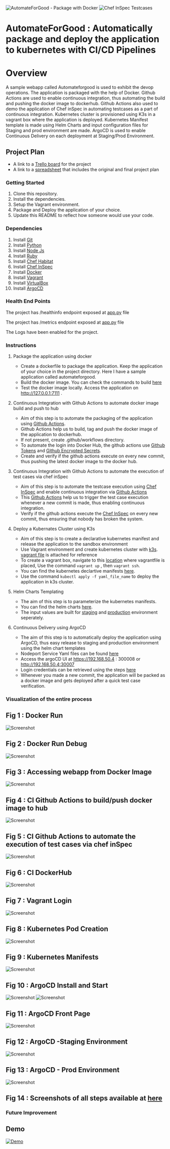 ![AutomateForGood - Package with Docker](https://github.com/arunprakashpj/AutomateForGood/actions/workflows/dev-workflow.yml/badge.svg)
![Chef InSpec Testcases](https://github.com/arunprakashpj/AutomateForGood/actions/workflows/stag-workflow.yml/badge.svg)
# AutomateForGood :  Automatically package and deploy the application to kubernetes with CI/CD Pipelines

# Overview

A sample webapp called Automateforgood is used to exhibit the devop operations. The application is packaged with the help of Docker. Github Actions are used to enable continuous integration, thus automating the build and pushing the docker image to dockerhub. Github Actions also used to demo the application of Chef inSpec in automating testcases as a part of continuous integration. Kubernetes cluster is provisioned using K3s in a vagrant box where the application is deployed. Kubernetes Manifest template is made using Helm Charts and input configuration files for Staging and prod environment are made. ArgoCD is used to enable Continuous Delivery on each deployment at Staging/Prod Environment.

## Project Plan

* A link to a [Trello board](https://trello.com/b/7u7h4bK2/automateforgood) for the project
* A link to a [spreadsheet](https://docs.google.com/spreadsheets/d/14OYodH_OnKtR6owFtAEXYrLhqiKph24Uz_l4ORmVS_I/edit?usp=sharing) that includes the original and final project plan

### Getting Started

1. Clone this repository.
2. Install the dependencies.
3. Setup the Vagrant environment.
4. Package and Deploy the application of your choice.
5. Update this README to reflect how someone would use your code.

### Dependencies

1. Install [Git](https://git-scm.com/downloads)
2. Install [Python](https://www.python.org/downloads/)
3. Install [Node Js](https://nodejs.org/en/download/)
4. Install [Ruby](https://www.ruby-lang.org/en/documentation/installation/)
5. Install [Chef Habitat](https://downloads.chef.io/tools/habitat)
6. Install [Chef InSpec](https://docs.chef.io/inspec/install/)
7. Install [Docker](https://docs.docker.com/get-docker/)
8. Install [Vagrant](https://www.vagrantup.com/downloads)
9. Install [VirtualBox](https://www.virtualbox.org/wiki/Downloads)
10. Install [ArgoCD](https://argoproj.github.io/argo-cd/getting_started/#1-install-argo-cd)

### Health End Points

The project has /healthinfo endpoint exposed at [app.py](https://github.com/arunprakashpj/AutomateForGood/blob/main/automateforgood/app.py) file

The project has /metrics endpoint exposed at [app.py](https://github.com/arunprakashpj/AutomateForGood/blob/main/automateforgood/app.py) file

The Logs have been enabled for the project.

### Instructions

1. Package the application using docker
    - Create a dockerfile to package the application. Keep the application of your choice in the project directory. Here I have a sample application called automateforgood.
    - Build the docker image. You can check the commands to build [here](https://github.com/arunprakashpj/AutomateForGood/blob/main/docker_commands) 
    - Test the docker image locally. Access the application on http://127.0.0.1:7111 . 

2. Continuous Integration with Github Actions to automate docker image build and push to hub
    - Aim of this step is to automate the packaging of the application using [Github Actions](https://github.com/marketplace/actions/build-and-push-docker-images).
    - Github Actions help us to build, tag and push the docker image of the application to dockerhub.
    - If not present, create .github/workflows directory. 
    - To automate the login into Docker Hub, the github actions use [Github Tokens](https://www.docker.com/blog/docker-hub-new-personal-access-tokens/) and [Github Encrypted Secrets](https://docs.github.com/en/actions/reference/encrypted-secrets).
    - Create and verify if the github actions execute on every new commit, thus pushing the latest docker image to the docker hub.

3. Continuous Integration with Github Actions to automate the execution of test cases via chef inSpec 
    - Aim of this step is to automate the testcase execution using [Chef InSpec](https://docs.chef.io/inspec/install/) and enable continuous integration via [Github Actions](https://github.com/arunprakashpj/AutomateForGood/blob/main/.github/workflows/stag-workflow.yml)
    - This [Github Actions](https://github.com/arunprakashpj/AutomateForGood/blob/main/.github/workflows/stag-workflow.yml) help us to trigger the test case execution whenever a new commit is made, thus enabling continuous integration.
    - Verify if the github actions execute the [Chef InSpec](https://docs.chef.io/inspec/install/) on every new commit, thus ensuring that nobody has broken the system.
 
4. Deploy a Kubernates Cluster using K3s
     - Aim of this step is to create a declarative kubernetes manifest and release the application to the sandbox environment
     - Use Vagrant environment and create kubernetes cluster with [k3s](https://k3s.io/). [vagrant file](https://github.com/arunprakashpj/AutomateForGood/blob/main/Vagrantfile) is attached for reference
     - To create a vagrant box, navigate to this [location](https://github.com/arunprakashpj/AutomateForGood/blob/main/Vagrantfile)  where vagrantfile is placed, Use the command ``vagrant up`` , then ``vagrant ssh``.
     - You can find the kubernetes declartive manifests [here](https://github.com/arunprakashpj/AutomateForGood/blob/main/screenshots/kubernetes-declarative-manifests.PNG).
     - Use the command ``kubectl apply -f yaml_file_name`` to deploy the application in k3s cluster.

4. Helm Charts Templating
     - The aim of this step is to parameterize the kubernetes manifests.
     - You can find the helm charts  [here](https://github.com/arunprakashpj/AutomateForGood/tree/main/helm).
     - The input values are built for [staging](https://github.com/arunprakashpj/AutomateForGood/tree/main/helm) and [production](https://github.com/arunprakashpj/AutomateForGood/tree/main/helm) environment seperately.
     
5. Continuous Delivery using ArgoCD
      - The aim of this step is to automatically deploy the application using ArgoCD, thus easy release to staging and production environment using the helm chart templates
      - Nodeport Service Yaml files can be found [here](https://github.com/arunprakashpj/AutomateForGood/tree/main/argocd)
      - Access the argoCD UI at https://192.168.50.4 : 300008 or http://192.168.50.4:30007
      - Login credentials can be retrieved using the steps [here](https://argoproj.github.io/argo-cd/getting_started/#4-login-using-the-cli)
      - Whenever you made a new commit, the application will be packed as a docker image and gets deployed after a quick test case verification.

  ###  Visualization of the entire process
  
  ## Fig 1 : Docker Run  
  ![Screenshot](https://github.com/arunprakashpj/AutomateForGood/blob/main/screenshots/docker-run-app.PNG)
  
  ## Fig 2 : Docker Run Debug
  ![Screenshot](https://github.com/arunprakashpj/AutomateForGood/blob/main/screenshots/docker-run-debug.PNG)
  
  ## Fig 3 : Accessing webapp from Docker Image  
  ![Screenshot](https://github.com/arunprakashpj/AutomateForGood/blob/main/screenshots/docker-run-local.PNG)
 
  ## Fig 4 : CI Github Actions to build/push docker image to hub
  ![Screenshot](https://github.com/arunprakashpj/AutomateForGood/blob/main/screenshots/ci-github-actions-docker-img.PNG)
  
  ## Fig 5 : CI Github Actions to automate the execution of test cases via chef inSpec 
  ![Screenshot](https://github.com/arunprakashpj/AutomateForGood/blob/main/screenshots/ci-github-actions-chef-inSpec.PNG)
  
  ## Fig 6 : CI DockerHub
  ![Screenshot](https://github.com/arunprakashpj/AutomateForGood/blob/main/screenshots/ci-dockerhub.PNG)
  
  ## Fig 7 : Vagrant Login
  ![Screenshot](https://github.com/arunprakashpj/AutomateForGood/blob/main/screenshots/vagrant-login.PNG)
  
  ## Fig 8 : Kubernetes Pod Creation
  ![Screenshot](https://github.com/arunprakashpj/AutomateForGood/blob/main/screenshots/k8s-pods-created.PNG)
  
  ## Fig 9 : Kubernetes Manifests
  ![Screenshot](https://github.com/arunprakashpj/AutomateForGood/blob/main/screenshots/kubernetes-declarative-manifests.PNG)
  
  ## Fig 10 : ArgoCD Install and Start
  ![Screenshot](https://github.com/arunprakashpj/AutomateForGood/blob/main/screenshots/argocd-install.PNG)
  ![Screenshot](https://github.com/arunprakashpj/AutomateForGood/blob/main/screenshots/argocd-run.PNG)
  
  ## Fig 11 : ArgoCD Front Page
  ![Screenshot](https://github.com/arunprakashpj/AutomateForGood/blob/main/screenshots/argo-login-page.PNG)
  
  ## Fig 12 : ArgoCD -Staging Environment
  ![Screenshot](https://github.com/arunprakashpj/AutomateForGood/blob/main/screenshots/argocd-automatedforgood-stag.PNG)
  
  ## Fig 13 : ArgoCD - Prod Environment
  ![Screenshot](https://github.com/arunprakashpj/AutomateForGood/blob/main/screenshots/argocd-automatedforgood-prod.PNG)
  
  ## Fig 14 : Screenshots of all steps available at [here](https://github.com/arunprakashpj/AutomateForGood/tree/main/screenshots)
  
  ### Future Improvement

  ## Demo 

  [![Demo](https://github.com/arunprakashpj/Deploying-CICD-Pipeline-in-Azure/blob/main/Screenshots/clickhere.png)](https://youtu.be/krERbEe88GA)
